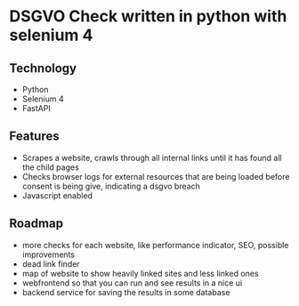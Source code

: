 # DSGVO Check written in python with selenium 4
## Technology
- Python
- Selenium 4
- FastAPI

## Features
- Scrapes a website, crawls through all internal links until it has found all the child pages
- Checks browser logs for external resources that are being loaded before consent is being give, indicating a dsgvo breach
- Javascript enabled

## Roadmap
- more checks for each website, like performance indicator, SEO, possible improvements
- dead link finder
- map of website to show heavily linked sites and less linked ones
- webfrontend so that you can run and see results in a nice ui
- backend service for saving the results in some database
